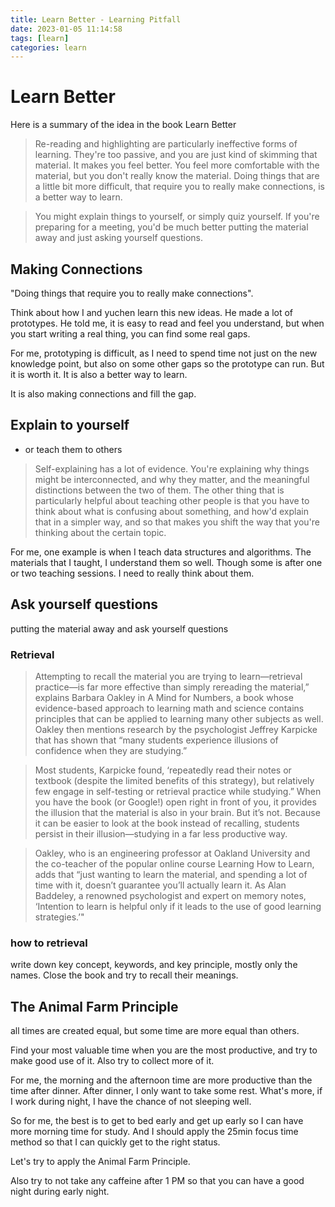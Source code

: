 ```yaml
---
title: Learn Better - Learning Pitfall
date: 2023-01-05 11:14:58
tags: [learn]
categories: learn
---
```

# Learn Better
Here is a summary of the idea in the book Learn Better

> Re-reading and highlighting are particularly ineffective forms of learning. They're too passive, and you are just kind of skimming that material. It makes you feel better. You feel more comfortable with the material, but you don't really know the material. Doing things that are a little bit more difficult, that require you to really make connections, is a better way to learn. 

> You might explain things to yourself, or simply quiz yourself. 
> If you're preparing for a meeting, you'd be much better putting the material away and just asking yourself questions.

## Making Connections
"Doing things that require you to really make connections".

Think about how I and yuchen learn this new ideas. He made a lot of prototypes. He told me, it is easy to read and feel you understand, but when you start writing a real thing, you can find some real gaps. 

For me, prototyping is difficult, as I need to spend time not just on the new knowledge point, but also on some other gaps so the prototype can run. But it is worth it. It is also a better way to learn. 

It is also making connections and fill the gap.

## Explain to yourself
- or teach them to others
> Self-explaining has a lot of evidence. You're explaining why things might be interconnected, and why they matter, and the meaningful distinctions between the two of them. 
> The other thing that is particularly helpful about teaching other people is that you have to think about what is confusing about something, and how'd explain that in a simpler way, and so that makes you shift the way that you're thinking about the certain topic.

For me, one example is when I teach data structures and algorithms. The materials that I taught, I understand them so well. Though some is after one or two teaching sessions. I need to really think about them.

## Ask yourself questions
putting the material away and ask yourself questions

### Retrieval
> Attempting to recall the material you are trying to learn—retrieval practice—is far more effective than simply rereading the material,” explains Barbara Oakley in A Mind for Numbers, a book whose evidence-based approach to learning math and science contains principles that can be applied to learning many other subjects as well. Oakley then mentions research by the psychologist Jeffrey Karpicke that has shown that “many students experience illusions of confidence when they are studying.” 

> Most students, Karpicke found, ‘repeatedly read their notes or textbook (despite the limited benefits of this strategy), but relatively few engage in self-testing or retrieval practice while studying.” When you have the book (or Google!) open right in front of you, it provides the illusion that the material is also in your brain. But it’s not. Because it can be easier to look at the book instead of recalling, students persist in their illusion—studying in a far less productive way.

> Oakley, who is an engineering professor at Oakland University and the co-teacher of the popular online course Learning How to Learn, adds that “just wanting to learn the material, and spending a lot of time with it, doesn’t guarantee you’ll actually learn it. As Alan Baddeley, a renowned psychologist and expert on memory notes, ‘Intention to learn is helpful only if it leads to the use of good learning strategies.’"

### how to retrieval
write down key concept, keywords, and key principle, mostly only the names. Close the book and try to recall their meanings.

## The Animal Farm Principle
all times are created equal, but some time are more equal than others.

Find your most valuable time when you are the most productive, and try to make good use of it. Also try to collect more of it.

For me, the morning and the afternoon time are more productive than the time after dinner. After dinner, I only want to take some rest. What's more, if I work during night, I have the chance of not sleeping well. 

So for me, the best is to get to bed early and get up early so I can have more morning time for study. And I should apply the 25min focus time method so that I can quickly get to the right status.

Let's try to apply the Animal Farm Principle. 

Also try to not take any caffeine after 1 PM so that you can have a good night during early night.